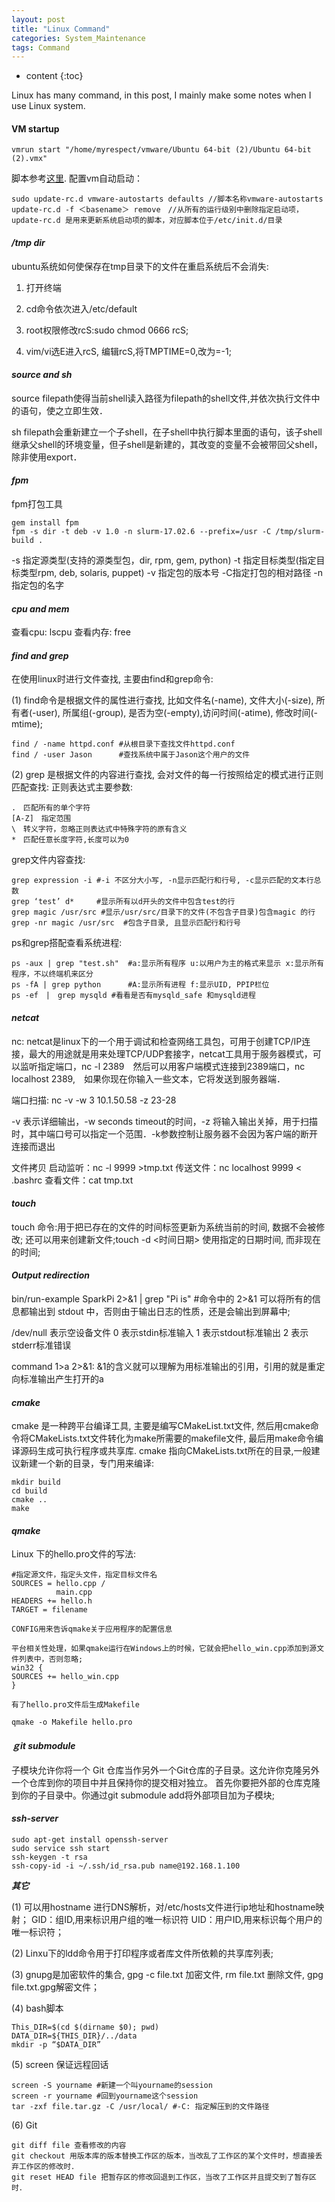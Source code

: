 ```yaml
---
layout: post
title: "Linux Command"
categories: System_Maintenance
tags: Command
--- 
```


* content
{:toc}

Linux has many command, in this post, I mainly make some notes when I use Linux system.





#### **VM startup**
```
vmrun start "/home/myrespect/vmware/Ubuntu 64-bit (2)/Ubuntu 64-bit (2).vmx"
```
脚本参考[这里](https://www.atrixnet.com/autostart-vmware-virtual-machines-on-boot-in-linux/). 配置vm自动启动：
```
sudo update-rc.d vmware-autostarts defaults //脚本名称vmware-autostarts
update-rc.d -f ＜basename＞ remove　//从所有的运行级别中删除指定启动项，update-rc.d 是用来更新系统启动项的脚本，对应脚本位于/etc/init.d/目录
```
 

#### ***/tmp dir***
ubuntu系统如何使保存在tmp目录下的文件在重启系统后不会消失:

1. 打开终端

2. cd命令依次进入/etc/default

3. root权限修改rcS:sudo chmod 0666 rcS;

4. vim/vi选E进入rcS, 编辑rcS,将TMPTIME=0,改为=-1;


#### ***source and sh***
source filepath使得当前shell读入路径为filepath的shell文件,并依次执行文件中的语句，使之立即生效．

sh filepath会重新建立一个子shell，在子shell中执行脚本里面的语句，该子shell继承父shell的环境变量，但子shell是新建的，其改变的变量不会被带回父shell，除非使用export．

#### ***fpm***
fpm打包工具
```
gem install fpm
fpm -s dir -t deb -v 1.0 -n slurm-17.02.6 --prefix=/usr -C /tmp/slurm-build .
```
-s 指定源类型(支持的源类型包，dir, rpm, gem, python)
-t 指定目标类型(指定目标类型rpm, deb, solaris, puppet)
-v 指定包的版本号
-C指定打包的相对路径
-n 指定包的名字

#### ***cpu and mem***

查看cpu: lscpu
查看内存: free

#### ***find and grep***

在使用linux时进行文件查找, 主要由find和grep命令:

(1) find命令是根据文件的属性进行查找, 比如文件名(-name), 文件大小(-size), 所有者(-user), 所属组(-group), 是否为空(-empty),访问时间(-atime), 修改时间(-mtime);
```
find / -name httpd.conf #从根目录下查找文件httpd.conf
find / -user Jason      #查找系统中属于Jason这个用户的文件
```
(2) grep 是根据文件的内容进行查找, 会对文件的每一行按照给定的模式进行正则匹配查找:
正则表达式主要参数:
```
.　匹配所有的单个字符
[A-Z]　指定范围
\　转义字符，忽略正则表达式中特殊字符的原有含义
*　匹配任意长度字符,长度可以为0
```
grep文件内容查找:
```
grep expression -i #-i 不区分大小写, -n显示匹配行和行号, -c显示匹配的文本行总数
grep ‘test’ d*     #显示所有以d开头的文件中包含test的行
grep magic /usr/src #显示/usr/src/目录下的文件(不包含子目录)包含magic 的行
grep -nr magic /usr/src  #包含子目录, 且显示匹配行和行号
```
ps和grep搭配查看系统进程:
```
ps -aux | grep "test.sh"  #a:显示所有程序 u:以用户为主的格式来显示 x:显示所有程序，不以终端机来区分
ps -fA | grep python      #A:显示所有进程 f:显示UID, PPIP栏位
ps -ef　|　grep mysqld #看看是否有mysqld_safe 和mysqld进程
```
#### ***netcat***

nc: netcat是linux下的一个用于调试和检查网络工具包，可用于创建TCP/IP连接，最大的用途就是用来处理TCP/UDP套接字，netcat工具用于服务器模式，可以监听指定端口，nc -l 2389　然后可以用客户端模式连接到2389端口，nc localhost 2389,　如果你现在你输入一些文本，它将发送到服务器端．

端口扫描: nc -v -w 3 10.1.50.58 -z 23-28

-v 表示详细输出，-w seconds timeout的时间，-z 将输入输出关掉，用于扫描时，其中端口号可以指定一个范围．-k参数控制让服务器不会因为客户端的断开连接而退出

文件拷贝
启动监听：nc -l 9999 >tmp.txt
传送文件：nc localhost 9999 < .bashrc
查看文件：cat tmp.txt

#### ***touch***

touch 命令:用于把已存在的文件的时间标签更新为系统当前的时间, 数据不会被修改; 还可以用来创建新文件;touch -d <时间日期> 使用指定的日期时间, 而非现在的时间;

#### ***Output redirection***

bin/run-example SparkPi 2>&1 | grep "Pi is"
#命令中的 2>&1 可以将所有的信息都输出到 stdout 中，否则由于输出日志的性质，还是会输出到屏幕中;

/dev/null 表示空设备文件
0 表示stdin标准输入
1 表示stdout标准输出
2 表示stderr标准错误

command 1>a 2>&1: &1的含义就可以理解为用标准输出的引用，引用的就是重定向标准输出产生打开的a

#### ***cmake***

cmake 是一种跨平台编译工具, 主要是编写CMakeList.txt文件, 然后用cmake命令将CMakeLists.txt文件转化为make所需要的makefile文件, 最后用make命令编译源码生成可执行程序或共享库. 
cmake  指向CMakeLists.txt所在的目录,一般建议新建一个新的目录，专门用来编译:
```
mkdir build
cd build
cmake ..
make
```
#### ***qmake***

Linux 下的hello.pro文件的写法:
```
#指定源文件，指定头文件，指定目标文件名　
SOURCES = hello.cpp /
          main.cpp 
HEADERS += hello.h
TARGET = filename

CONFIG用来告诉qmake关于应用程序的配置信息

平台相关性处理，如果qmake运行在Windows上的时候，它就会把hello_win.cpp添加到源文件列表中，否则忽略;
win32 {
SOURCES += hello_win.cpp
}

有了hello.pro文件后生成Makefile

qmake -o Makefile hello.pro
```

#### ***ｇit submodule***

子模块允许你将一个 Git 仓库当作另外一个Git仓库的子目录。这允许你克隆另外一个仓库到你的项目中并且保持你的提交相对独立。
首先你要把外部的仓库克隆到你的子目录中。你通过git submodule add将外部项目加为子模块;

#### ***ssh-server***
```
sudo apt-get install openssh-server
sudo service ssh start
ssh-keygen -t rsa
ssh-copy-id -i ~/.ssh/id_rsa.pub name@192.168.1.100
```
***其它***

(1) 可以用hostname 进行DNS解析，对/etc/hosts文件进行ip地址和hostname映射；
GID：组ID,用来标识用户组的唯一标识符
UID：用户ID,用来标识每个用户的唯一标识符；

(2) Linxu下的ldd命令用于打印程序或者库文件所依赖的共享库列表;

(3) gnupg是加密软件的集合, gpg -c file.txt 加密文件, rm file.txt 删除文件, gpg file.txt.gpg解密文件；

(4) bash脚本
```
This_DIR=$(cd $(dirname $0); pwd)
DATA_DIR=${THIS_DIR}/../data
mkdir -p “$DATA_DIR”
```
(5) screen 保证远程回话
```
screen -S yourname #新建一个叫yourname的session
screen -r yourname #回到yourname这个session　
tar -zxf file.tar.gz -C /usr/local/ #-C: 指定解压到的文件路径
```
(6) Git
```
git diff file 查看修改的内容
git checkout 用版本库的版本替换工作区的版本，当改乱了工作区的某个文件时，想直接丢弃工作区的修改时．
git reset HEAD file 把暂存区的修改回退到工作区，当改了工作区并且提交到了暂存区时．
```